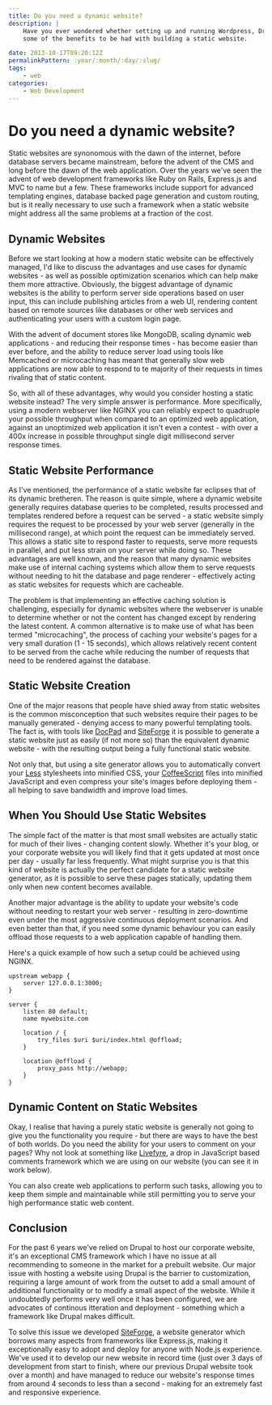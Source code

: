 ```yaml
---
title: Do you need a dynamic website?
description: |
    Have you ever wondered whether setting up and running Wordpress, Drupal or Joomla is really worth it? I'll run through
    some of the benefits to be had with building a static website.

date: 2013-10-17T09:20:12Z
permalinkPattern: :year/:month/:day/:slug/
tags:
    - web
categories:
    - Web Development
---
```


# Do you need a dynamic website?
Static websites are synonomous with the dawn of the internet, before database servers became mainstream, before the advent of the CMS and long before the dawn of the web application. Over the years we've seen the advent of web development frameworks like Ruby on Rails, Express.js and MVC to name but a few. These frameworks include support for advanced templating engines, database backed page generation and custom routing, but is it really necessary to use such a framework when a static website might address all the same problems at a fraction of the cost.

<!-- more -->

## Dynamic Websites
Before we start looking at how a modern static website can be effectively managed, I'd like to discuss the advantages and use cases for dynamic websites - as well as possible optimization scenarios which can help make them more attractive. Obviously, the biggest advantage of dynamic websites is the ability to perform server side operations based on user input, this can include publishing articles from a web UI, rendering content based on remote sources like databases or other web services and authenticating your users with a custom login page.

With the advent of document stores like MongoDB, scaling dynamic web applications - and reducing their response times - has become easier than ever before, and the ability to reduce server load using tools like Memcached or microcaching has meant that generally slow web applications are now able to respond to te majority of their requests in times rivaling that of static content.

So, with all of these advantages, why would you consider hosting a static website instead? The very simple answer is performance. More specifically, using a modern webserver like NGINX you can reliably expect to quadruple your possible throughput when compared to an optimized web application, against an unoptimized web application it isn't even a contest - with over a 400x increase in possible throughput single digit millisecond server response times.

## Static Website Performance
As I've mentioned, the performance of a static website far eclipses that of its dynamic bretheren. The reason is quite simple, where a dynamic website generally requires database queries to be completed, results processed and templates rendered before a request can be served - a static website simply requires the request to be processed by your web server (generally in the millisecond range), at which point the request can be immediately served. This allows a static site to respond faster to requests, serve more requests in parallel, and put less strain on your server while doing so. These advantages are well known, and the reason that many dynamic websites make use of internal caching systems which allow them to serve requests without needing to hit the database and page renderer - effectively acting as static websites for requests which are cacheable.

The problem is that implementing an effective caching solution is challenging, especially for dynamic websites where the webserver is unable to determine whether or not the content has changed except by rendering the latest content. A common alternative is to make use of what has been termed "microcaching", the process of caching your website's pages for a very small duration (1 - 15 seconds), which allows relatively recent content to be served from the cache while reducing the number of requests that need to be rendered against the database.

## Static Website Creation
One of the major reasons that people have shied away from static websites is the common misconception that such websites require their pages to be manually generated - denying access to many powerful templating tools. The fact is, with tools like [DocPad][docpad] and [SiteForge](/siteforge) it is possible to generate a static website just as easily (if not more so) than the equivalent dynamic website - with the resulting output being a fully functional static website.

Not only that, but using a site generator allows you to automatically convert your [Less][less] stylesheets into minified CSS, your [CoffeeScript][coffeescript] files into minified JavaScript and even compress your site's images before deploying them - all helping to save bandwidth and improve load times.

## When You Should Use Static Websites
The simple fact of the matter is that most small websites are actually static for much of their lives - changing content slowly. Whether it's your blog, or your corporate website you will likely find that it gets updated at most once per day - usually far less frequently. What might surprise you is that this kind of website is actually the perfect candidate for a static website generator, as it is possible to serve these pages statically, updating them only when new content becomes available.

Another major advantage is the ability to update your website's code without needing to restart your web server - resulting in zero-downtime even under the most aggressive continuous deployment scenarios. And even better than that, if you need some dynamic behaviour you can easily offload those requests to a web application capable of handling them.

Here's a quick example of how such a setup could be achieved using NGINX.

```
upstream webapp {
	server 127.0.0.1:3000;
}

server {
	listen 80 default;
	name mywebsite.com
	
	location / {
		try_files $uri $uri/index.html @offload;
	}

	location @offload {
		proxy_pass http://webapp;
	}
}
```

## Dynamic Content on Static Websites
Okay, I realise that having a purely static website is generally not going to give you the functionality you require - but there are ways to have the best of both worlds. Do you need the ability for your users to comment on your pages? Why not look at something like [Livefyre][livefyre], a drop in JavaScript based comments framework which we are using on our website (you can see it in work below).

You can also create web applications to perform such tasks, allowing you to keep them simple and maintainable while still permitting you to serve your high performance static web content.

## Conclusion
For the past 6 years we've relied on Drupal to host our corporate website, it's an exceptional CMS framework which I have no issue at all recommending to someone in the market for a prebuilt website. Our major issue with hosting a website using Drupal is the barrier to customization, requiring a large amount of work from the outset to add a small amount of additional functionality or to modify a small aspect of the website. While it undoubtedly performs very well once it has been configured, we are advocates of continous itteration and deployment - something which a framework like Drupal makes difficult.

To solve this issue we developed [SiteForge](/siteforge), a website generator which borrows many aspects from frameworks like Express.js, making it exceptionally easy to adopt and deploy for anyone with Node.js experience. We've used it to develop our new website in record time (just over 3 days of development from start to finish, where our previous Drupal website took over a month) and have managed to reduce our website's response times from around 4 seconds to less than a second - making for an extremely fast and responsive experience.

[docpad]: http://docpad.org
[less]: http://lesscss.org
[coffeescript]: http://coffeescript.org
[livefyre]: http://web.livefyre.com
